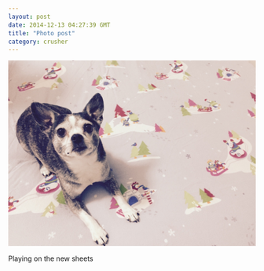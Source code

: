 ```yaml
---
layout: post
date: 2014-12-13 04:27:39 GMT
title: "Photo post"
category: crusher
---
```

![travisj](/images/48dff06c3e7398b593e69747e0215c94f52339c5a8a0470b8dc9ce0cd87c1c56.jpg)

Playing on the new sheets
